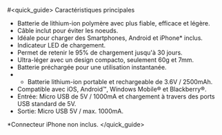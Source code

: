#<quick_guide> Caractéristiques principales

- Batterie de lithium-ion polymère avec plus fiable, efficace et légère.
- Câble inclut pour éviter les noeuds.
- Idéale pour charger des Smartphones, Android et iPhone* inclus.
- Indicateur LED de chargement.
- Permet de retenir le 95% de chargement jusqu'à 30 jours.
-  Ultra-léger avec un design compacto, seulement 60g et 7mm.
-  Batterie préchargée pour une utilisation instantanée.
-  - Batterie lithium-ion portable et rechargeable de 3.6V / 2500mAh.
-  Compatible avec iOS, Android™, Windows Mobile® et Blackberry®.
- Entrée: Micro USB de 5V / 1000mA et chargement à travers des ports USB standard de 5V.
- Sortie: Micro USB 5V / max. 1000mA.



*Connecteur iPhone non inclus.
</quick_guide>
